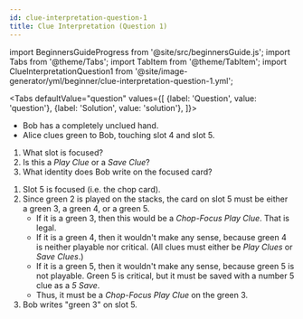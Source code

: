 ```yaml
---
id: clue-interpretation-question-1
title: Clue Interpretation (Question 1)
---
```


import BeginnersGuideProgress from '@site/src/beginnersGuide.js';
import Tabs from '@theme/Tabs';
import TabItem from '@theme/TabItem';
import ClueInterpretationQuestion1 from '@site/image-generator/yml/beginner/clue-interpretation-question-1.yml';

<BeginnersGuideProgress id="clue-interpretation-question-1" />

<!-- lint disable no-undefined-references -->

<Tabs
  defaultValue="question"
  values={[
    {label: 'Question', value: 'question'},
    {label: 'Solution', value: 'solution'},
  ]}>
<TabItem value="question">

- Bob has a completely unclued hand.
- Alice clues green to Bob, touching slot 4 and slot 5.

1. What slot is focused?
1. Is this a *Play Clue* or a *Save Clue*?
1. What identity does Bob write on the focused card?

</TabItem>
<TabItem value="solution">

1. Slot 5 is focused (i.e. the chop card).
1. Since green 2 is played on the stacks, the card on slot 5 must be either a green 3, a green 4, or a green 5.
    - If it is a green 3, then this would be a *Chop-Focus Play Clue*. That is legal.
    - If it is a green 4, then it wouldn't make any sense, because green 4 is neither playable nor critical. (All clues must either be *Play Clues* or *Save Clues*.)
    - If it is a green 5, then it wouldn't make any sense, because green 5 is not playable. Green 5 is critical, but it must be saved with a number 5 clue as a *5 Save*.
    - Thus, it must be a *Chop-Focus Play Clue* on the green 3.
1. Bob writes "green 3" on slot 5.

</TabItem>
</Tabs>

<ClueInterpretationQuestion1 />
